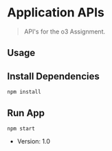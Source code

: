 #  Application APIs
> API's for the o3  Assignment.

 ## Usage 

## Install Dependencies
```
npm install
```

## Run App
```
npm start
```

- Version: 1.0
